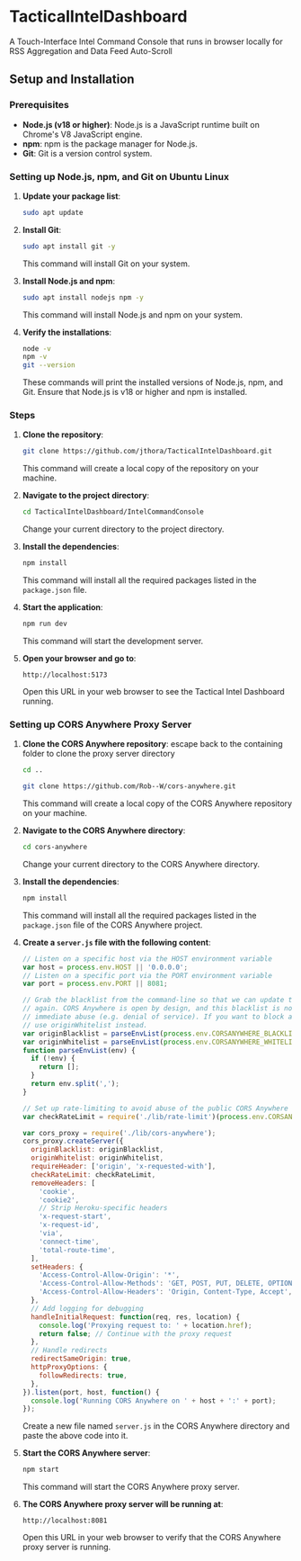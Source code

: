 # TacticalIntelDashboard
A Touch-Interface Intel Command Console that runs in browser locally for RSS Aggregation and Data Feed Auto-Scroll

## Setup and Installation

### Prerequisites
- **Node.js (v18 or higher)**: Node.js is a JavaScript runtime built on Chrome's V8 JavaScript engine.
- **npm**: npm is the package manager for Node.js.
- **Git**: Git is a version control system.

### Setting up Node.js, npm, and Git on Ubuntu Linux
1. **Update your package list**:
    ```sh
    sudo apt update
    ```

2. **Install Git**:
    ```sh
    sudo apt install git -y
    ```
    This command will install Git on your system.

3. **Install Node.js and npm**:
    ```sh
    sudo apt install nodejs npm -y
    ```
    This command will install Node.js and npm on your system.

4. **Verify the installations**:
    ```sh
    node -v
    npm -v
    git --version
    ```
    These commands will print the installed versions of Node.js, npm, and Git. Ensure that Node.js is v18 or higher and npm is installed.

### Steps
1. **Clone the repository**:
    ```sh
    git clone https://github.com/jthora/TacticalIntelDashboard.git
    ```
    This command will create a local copy of the repository on your machine.

2. **Navigate to the project directory**:
    ```sh
    cd TacticalIntelDashboard/IntelCommandConsole
    ```
    Change your current directory to the project directory.

3. **Install the dependencies**:
    ```sh
    npm install
    ```
    This command will install all the required packages listed in the `package.json` file.

4. **Start the application**:
    ```sh
    npm run dev
    ```
    This command will start the development server.

5. **Open your browser and go to**:
    ```
    http://localhost:5173
    ```
    Open this URL in your web browser to see the Tactical Intel Dashboard running.

### Setting up CORS Anywhere Proxy Server

1. **Clone the CORS Anywhere repository**:
    escape back to the containing folder to clone the proxy server directory
    ```sh
    cd ..
    ```

    ```sh
    git clone https://github.com/Rob--W/cors-anywhere.git
    ```
    This command will create a local copy of the CORS Anywhere repository on your machine.

2. **Navigate to the CORS Anywhere directory**:
    ```sh
    cd cors-anywhere
    ```
    Change your current directory to the CORS Anywhere directory.

3. **Install the dependencies**:
    ```sh
    npm install
    ```
    This command will install all the required packages listed in the `package.json` file of the CORS Anywhere project.

4. **Create a `server.js` file with the following content**:
    ```javascript
    // Listen on a specific host via the HOST environment variable
    var host = process.env.HOST || '0.0.0.0';
    // Listen on a specific port via the PORT environment variable
    var port = process.env.PORT || 8081;

    // Grab the blacklist from the command-line so that we can update the blacklist without deploying
    // again. CORS Anywhere is open by design, and this blacklist is not used, except for countering
    // immediate abuse (e.g. denial of service). If you want to block all origins except for some,
    // use originWhitelist instead.
    var originBlacklist = parseEnvList(process.env.CORSANYWHERE_BLACKLIST);
    var originWhitelist = parseEnvList(process.env.CORSANYWHERE_WHITELIST);
    function parseEnvList(env) {
      if (!env) {
        return [];
      }
      return env.split(',');
    }

    // Set up rate-limiting to avoid abuse of the public CORS Anywhere server.
    var checkRateLimit = require('./lib/rate-limit')(process.env.CORSANYWHERE_RATELIMIT);

    var cors_proxy = require('./lib/cors-anywhere');
    cors_proxy.createServer({
      originBlacklist: originBlacklist,
      originWhitelist: originWhitelist,
      requireHeader: ['origin', 'x-requested-with'],
      checkRateLimit: checkRateLimit,
      removeHeaders: [
        'cookie',
        'cookie2',
        // Strip Heroku-specific headers
        'x-request-start',
        'x-request-id',
        'via',
        'connect-time',
        'total-route-time',
      ],
      setHeaders: {
        'Access-Control-Allow-Origin': '*',
        'Access-Control-Allow-Methods': 'GET, POST, PUT, DELETE, OPTIONS',
        'Access-Control-Allow-Headers': 'Origin, Content-Type, Accept',
      },
      // Add logging for debugging
      handleInitialRequest: function(req, res, location) {
        console.log('Proxying request to: ' + location.href);
        return false; // Continue with the proxy request
      },
      // Handle redirects
      redirectSameOrigin: true,
      httpProxyOptions: {
        followRedirects: true,
      },
    }).listen(port, host, function() {
      console.log('Running CORS Anywhere on ' + host + ':' + port);
    });
    ```
    Create a new file named `server.js` in the CORS Anywhere directory and paste the above code into it.

5. **Start the CORS Anywhere server**:
    ```sh
    npm start
    ```
    This command will start the CORS Anywhere proxy server.

6. **The CORS Anywhere proxy server will be running at**:
    ```
    http://localhost:8081
    ```
    Open this URL in your web browser to verify that the CORS Anywhere proxy server is running.
